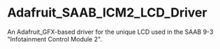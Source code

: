# Adafruit_SAAB_ICM2_LCD_Driver
An Adafruit_GFX-based driver for the unique LCD used in the SAAB 9-3 "Infotainment Control Module 2".
